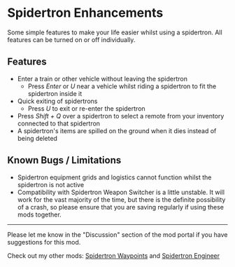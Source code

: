 Spidertron Enhancements
==================

Some simple features to make your life easier whilst using a spidertron. All features can be turned on or off individually.

Features
-----

- Enter a train or other vehicle without leaving the spidertron
    - Press *Enter* or *U* near a vehicle whilst riding a spidertron to fit the spidertron inside it
- Quick exiting of spidertrons
    - Press *U* to exit or re-enter the spidertron
- Press *Shift + Q* over a spidertron to select a remote from your inventory connected to that spidertron
- A spidertron's items are spilled on the ground when it dies instead of being deleted

Known Bugs / Limitations
-----

- Spidertron equipment grids and logistics cannot function whilst the spidertron is not active
- Compatibility with Spidertron Weapon Switcher is a little unstable. It will work for the vast majority of the time, but there is the definite possibility of a crash, so please ensure that you are saving regularly if using these mods together.

-----

Please let me know in the "Discussion" section of the mod portal if you have suggestions for this mod.

Check out my other mods: [Spidertron Waypoints](https://mods.factorio.com/mod/SpidertronWaypoints) and [Spidertron Engineer](https://mods.factorio.com/mod/SpidertronEngineer)